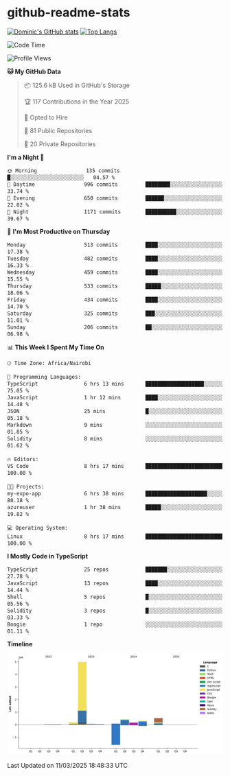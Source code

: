 # github-readme-stats
[![Dominic's GitHub stats](https://github-readme-stats.vercel.app/api?username=Domengo&show_icons=true)](https://github.com/anuraghazra/github-readme-stats)
[![Top Langs](https://github-readme-stats.vercel.app/api/top-langs/?username=Domengo&show_icons=true)](https://github.com/Domengo/github-readme-stats)

<!--START_SECTION:waka-->
![Code Time](http://img.shields.io/badge/Code%20Time-1%2C042%20hrs%2042%20mins-blue)

![Profile Views](http://img.shields.io/badge/Profile%20Views-0-blue)

**🐱 My GitHub Data** 

> 📦 125.6 kB Used in GitHub's Storage 
 > 
> 🏆 117 Contributions in the Year 2025
 > 
> 💼 Opted to Hire
 > 
> 📜 81 Public Repositories 
 > 
> 🔑 20 Private Repositories 
 > 
**I'm a Night 🦉** 

```text
🌞 Morning                135 commits         █░░░░░░░░░░░░░░░░░░░░░░░░   04.57 % 
🌆 Daytime                996 commits         ████████░░░░░░░░░░░░░░░░░   33.74 % 
🌃 Evening                650 commits         ██████░░░░░░░░░░░░░░░░░░░   22.02 % 
🌙 Night                  1171 commits        ██████████░░░░░░░░░░░░░░░   39.67 % 
```
📅 **I'm Most Productive on Thursday** 

```text
Monday                   513 commits         ████░░░░░░░░░░░░░░░░░░░░░   17.38 % 
Tuesday                  482 commits         ████░░░░░░░░░░░░░░░░░░░░░   16.33 % 
Wednesday                459 commits         ████░░░░░░░░░░░░░░░░░░░░░   15.55 % 
Thursday                 533 commits         █████░░░░░░░░░░░░░░░░░░░░   18.06 % 
Friday                   434 commits         ████░░░░░░░░░░░░░░░░░░░░░   14.70 % 
Saturday                 325 commits         ███░░░░░░░░░░░░░░░░░░░░░░   11.01 % 
Sunday                   206 commits         ██░░░░░░░░░░░░░░░░░░░░░░░   06.98 % 
```


📊 **This Week I Spent My Time On** 

```text
🕑︎ Time Zone: Africa/Nairobi

💬 Programming Languages: 
TypeScript               6 hrs 13 mins       ███████████████████░░░░░░   75.05 % 
JavaScript               1 hr 12 mins        ████░░░░░░░░░░░░░░░░░░░░░   14.48 % 
JSON                     25 mins             █░░░░░░░░░░░░░░░░░░░░░░░░   05.18 % 
Markdown                 9 mins              ░░░░░░░░░░░░░░░░░░░░░░░░░   01.85 % 
Solidity                 8 mins              ░░░░░░░░░░░░░░░░░░░░░░░░░   01.62 % 

🔥 Editors: 
VS Code                  8 hrs 17 mins       █████████████████████████   100.00 % 

🐱‍💻 Projects: 
my-expo-app              6 hrs 38 mins       ████████████████████░░░░░   80.18 % 
azureuser                1 hr 38 mins        █████░░░░░░░░░░░░░░░░░░░░   19.82 % 

💻 Operating System: 
Linux                    8 hrs 17 mins       █████████████████████████   100.00 % 
```

**I Mostly Code in TypeScript** 

```text
TypeScript               25 repos            ███████░░░░░░░░░░░░░░░░░░   27.78 % 
JavaScript               13 repos            ████░░░░░░░░░░░░░░░░░░░░░   14.44 % 
Shell                    5 repos             █░░░░░░░░░░░░░░░░░░░░░░░░   05.56 % 
Solidity                 3 repos             █░░░░░░░░░░░░░░░░░░░░░░░░   03.33 % 
Boogie                   1 repo              ░░░░░░░░░░░░░░░░░░░░░░░░░   01.11 % 
```



**Timeline**

![Lines of Code chart](https://raw.githubusercontent.com/Domengo/Domengo/main/assets/bar_graph.png)


 Last Updated on 11/03/2025 18:48:33 UTC
<!--END_SECTION:waka-->



